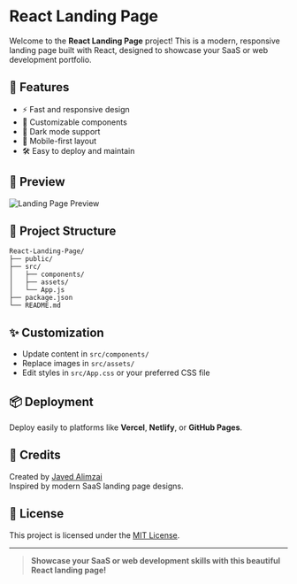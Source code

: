 # React Landing Page

Welcome to the **React Landing Page** project! This is a modern, responsive landing page built with React, designed to showcase your SaaS or web development portfolio.

## 🚀 Features

- ⚡ Fast and responsive design
- 🎨 Customizable components
- 🌙 Dark mode support
- 📱 Mobile-first layout
- 🛠️ Easy to deploy and maintain

## 📸 Preview

![Landing Page Preview](./build/img/portfolio/01-large.jpg)



## 📁 Project Structure

```
React-Landing-Page/
├── public/
├── src/
│   ├── components/
│   ├── assets/
│   └── App.js
├── package.json
└── README.md
```

## ✨ Customization

- Update content in `src/components/`
- Replace images in `src/assets/`
- Edit styles in `src/App.css` or your preferred CSS file

## 📦 Deployment

Deploy easily to platforms like **Vercel**, **Netlify**, or **GitHub Pages**.

## 🙌 Credits

Created by [Javed Alimzai](https://github.com/your-javed-coder)  
Inspired by modern SaaS landing page designs.

## 📄 License

This project is licensed under the [MIT License](LICENSE).

---

> **Showcase your SaaS or web development skills with this beautiful React landing page!**